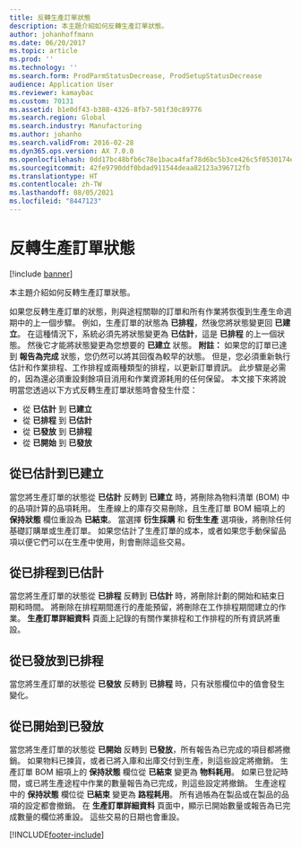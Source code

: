 ```yaml
---
title: 反轉生產訂單狀態
description: 本主題介紹如何反轉生產訂單狀態。
author: johanhoffmann
ms.date: 06/20/2017
ms.topic: article
ms.prod: ''
ms.technology: ''
ms.search.form: ProdParmStatusDecrease, ProdSetupStatusDecrease
audience: Application User
ms.reviewer: kamaybac
ms.custom: 70131
ms.assetid: b1e0df43-b388-4326-8fb7-501f30c89776
ms.search.region: Global
ms.search.industry: Manufacturing
ms.author: johanho
ms.search.validFrom: 2016-02-28
ms.dyn365.ops.version: AX 7.0.0
ms.openlocfilehash: 0dd17bc48bfb6c78e1baca4faf78d6bc5b3ce426c5f0530174eccd95536a5859
ms.sourcegitcommit: 42fe9790ddf0bdad911544deaa82123a396712fb
ms.translationtype: HT
ms.contentlocale: zh-TW
ms.lasthandoff: 08/05/2021
ms.locfileid: "8447123"
---
```

# <a name="reverse-the-production-order-status"></a>反轉生產訂單狀態

[!include [banner](../includes/banner.md)]

本主題介紹如何反轉生產訂單狀態。 

如果您反轉生產訂單的狀態，則與途程關聯的訂單和所有作業將恢復到生產生命週期中的上一個步驟。 例如，生產訂單的狀態為 **已排程**，然後您將狀態變更回 **已建立**。 在這種情況下，系統必須先將狀態變更為 **已估計**，這是 **已排程** 的上一個狀態。 然後它才能將狀態變更為您想要的 **已建立** 狀態。 **附註：** 如果您的訂單已達到 **報告為完成** 狀態，您仍然可以將其回復為較早的狀態。 但是，您必須重新執行估計和作業排程、工作排程或兩種類型的排程，以更新訂單資訊。 此步驟是必需的，因為還必須重設剩餘項目消用和作業資源耗用的任何保留。 本文接下來將說明當您透過以下方式反轉生產訂單狀態時會發生什麼：

-   從 **已估計** 到 **已建立**
-   從 **已排程** 到 **已估計**
-   從 **已發放** 到 **已排程**
-   從 **已開始** 到 **已發放**

## <a name="from-estimated-to-created"></a>從已估計到已建立
當您將生產訂單的狀態從 **已估計** 反轉到 **已建立** 時，將刪除為物料清單 (BOM) 中的品項計算的品項耗用。 生產線上的庫存交易刪除，且生產訂單 BOM 細項上的 **保持狀態** 欄位重設為 **已結束**。 當選擇 **衍生採購** 和 **衍生生產** 選項後，將刪除任何基礎訂購單或生產訂單。 如果您估計了生產訂單的成本，或者如果您手動保留品項以便它們可以在生產中使用，則會刪除這些交易。

## <a name="from-scheduled-to-estimated"></a>從已排程到已估計
當您將生產訂單的狀態從 **已排程** 反轉到 **已估計** 時，將刪除計劃的開始和結束日期和時間。 將刪除在排程期間進行的產能預留，將刪除在工作排程期間建立的作業。 **生產訂單詳細資料** 頁面上記錄的有關作業排程和工作排程的所有資訊將重設。

## <a name="from-released-to-scheduled"></a>從已發放到已排程
當您將生產訂單的狀態從 **已發放** 反轉到 **已排程** 時，只有狀態欄位中的值會發生變化。

## <a name="from-started-to-released"></a>從已開始到已發放
當您將生產訂單的狀態從 **已開始** 反轉到 **已發放**，所有報告為已完成的項目都將撤銷。 如果物料已揀貨，或者已將入庫和出庫交付到生產，則這些設定將撤銷。 生產訂單 BOM 細項上的 **保持狀態** 欄位從 **已結束** 變更為 **物料耗用**。 如果已登記時間，或已將生產途程中作業的數量報告為已完成，則這些設定將撤銷。 生產途程中的 **保持狀態** 欄位從 **已結束** 變更為 **路程耗用**。 所有過帳為在製品或在製品的品項的設定都會撤銷。 在 **生產訂單詳細資料** 頁面中，顯示已開始數量或報告為已完成數量的欄位將重設。 這些交易的日期也會重設。





[!INCLUDE[footer-include](../../includes/footer-banner.md)]